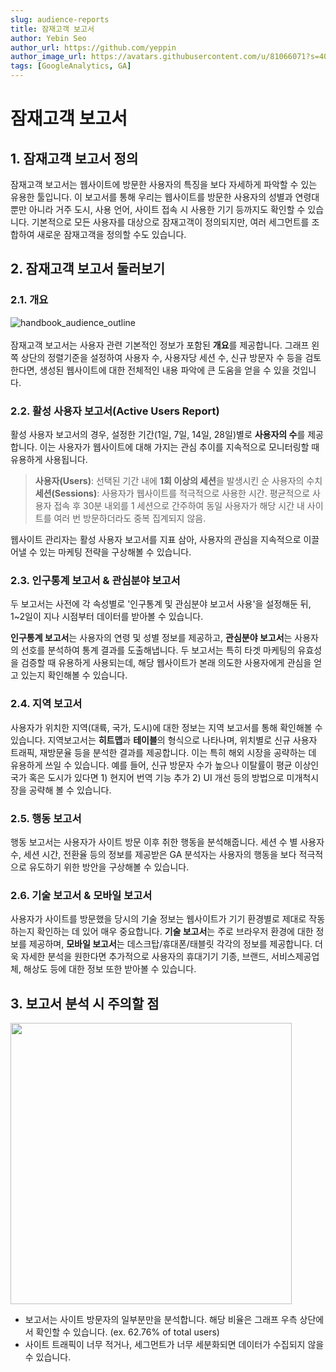 ```yaml
---
slug: audience-reports
title: 잠재고객 보고서
author: Yebin Seo
author_url: https://github.com/yeppin
author_image_url: https://avatars.githubusercontent.com/u/81066071?s=400&u=55ee1f97f34d9497ad540b225cfd2448aeefd8b0&v=4
tags: [GoogleAnalytics, GA]
---
```

# 잠재고객 보고서
## 1. 잠재고객 보고서 정의
잠재고객 보고서는 웹사이트에 방문한 사용자의 특징을 보다 자세하게 파악할 수 있는 유용한 툴입니다. 이 보고서를 통해 우리는 웹사이트를 방문한 사용자의 성별과 연령대뿐만 아니라 거주 도시, 사용 언어, 사이트 접속 시 사용한 기기 등까지도 확인할 수 있습니다. 기본적으로 모든 사용자를 대상으로 잠재고객이 정의되지만, 여러 세그먼트를 조합하여 새로운 잠재고객을 정의할 수도 있습니다.

## 2. 잠재고객 보고서 둘러보기
### 2.1. 개요
![handbook_audience_outline](https://user-images.githubusercontent.com/81066071/131258942-57ddffa8-ada8-4c35-a4c9-1d350c92f908.PNG)<br/><br/>
잠재고객 보고서는 사용자 관련 기본적인 정보가 포함된 **개요**를 제공합니다. 그래프 왼쪽 상단의 정렬기준을 설정하여 사용자 수, 사용자당 세션 수, 신규 방문자 수 등을 검토한다면, 생성된 웹사이트에 대한 전체적인 내용 파악에 큰 도움을 얻을 수 있을 것입니다. 

### 2.2. 활성 사용자 보고서(Active Users Report)
활성 사용자 보고서의 경우, 설정한 기간(1일, 7일, 14일, 28일)별로 **사용자의 수**를 제공합니다. 이는 사용자가 웹사이트에 대해 가지는 관심 추이를 지속적으로 모니터링할 때 유용하게 사용됩니다.<br/>
> **사용자(Users)**: 선택된 기간 내에 **1회 이상의 세션**을 발생시킨 순 사용자의 수치  
> **세션(Sessions)**: 사용자가 웹사이트를 적극적으로 사용한 시간. 평균적으로 사용자 접속 후 30분 내외를 1 세션으로 간주하여 동일 사용자가 해당 시간 내 사이트를 여러 번 방문하더라도 중복 집계되지 않음.  
  
웹사이트 관리자는 활성 사용자 보고서를 지표 삼아, 사용자의 관심을 지속적으로 이끌어낼 수 있는 마케팅 전략을 구상해볼 수 있습니다. 

### 2.3. 인구통계 보고서 & 관심분야 보고서
두 보고서는 사전에 각 속성별로 '인구통계 및 관심분야 보고서 사용'을 설정해둔 뒤, 1~2일이 지나 시점부터 데이터를 받아볼 수 있습니다.  

**인구통계 보고서**는 사용자의 연령 및 성별 정보를 제공하고, **관심분야 보고서**는 사용자의 선호를 분석하여 통계 결과를 도출해냅니다. 두 보고서는 특히 타겟 마케팅의 유효성을 검증할 때 유용하게 사용되는데, 해당 웹사이트가 본래 의도한 사용자에게 관심을 얻고 있는지 확인해볼 수 있습니다.  
  
### 2.4. 지역 보고서
사용자가 위치한 지역(대륙, 국가, 도시)에 대한 정보는 지역 보고서를 통해 확인해볼 수 있습니다. 지역보고서는 **히트맵**과 **테이블**의 형식으로 나타나며, 위치별로 신규 사용자 트래픽, 재방문율 등을 분석한 결과를 제공합니다. 이는 특히 해외 시장을 공략하는 데 유용하게 쓰일 수 있습니다. 예를 들어, 신규 방문자 수가 높으나 이탈률이 평균 이상인 국가 혹은 도시가 있다면 1) 현지어 번역 기능 추가 2) UI 개선 등의 방법으로 미개척시장을 공략해 볼 수 있습니다.

### 2.5. 행동 보고서
행동 보고서는 사용자가 사이트 방문 이후 취한 행동을 분석해줍니다. 세션 수 별 사용자 수, 세션 시간, 전환율 등의 정보를 제공받은 GA 분석자는 사용자의 행동을 보다 적극적으로 유도하기 위한 방안을 구상해볼 수 있습니다.

### 2.6. 기술 보고서 & 모바일 보고서
사용자가 사이트를 방문했을 당시의 기술 정보는 웹사이트가 기기 환경별로 제대로 작동하는지 확인하는 데 있어 매우 중요합니다. **기술 보고서**는 주로 브라우저 환경에 대한 정보를 제공하며, **모바일 보고서**는 데스크탑/휴대폰/태블릿 각각의 정보를 제공합니다. 더욱 자세한 분석을 원한다면 추가적으로 사용자의 휴대기기 기종, 브랜드, 서비스제공업체, 해상도 등에 대한 정보 또한 받아볼 수 있습니다. 

## 3. 보고서 분석 시 주의할 점
<img src = "https://user-images.githubusercontent.com/81066071/131259979-61d10061-ae8e-4a09-b479-86e3c6c4b2e3.png" width = "450"/><br/> 

+ 보고서는 사이트 방문자의 일부분만을 분석합니다. 해당 비율은 그래프 우측 상단에서 확인할 수 있습니다. (ex. 62.76% of total users)<br/>
+ 사이트 트래픽이 너무 적거나, 세그먼트가 너무 세분화되면 데이터가 수집되지 않을 수 있습니다.
